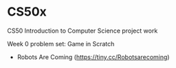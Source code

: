 # CS50x
CS50 Introduction to Computer Science project work

Week 0 problem set: Game in Scratch
- Robots Are Coming (https://tiny.cc/Robotsarecoming)
